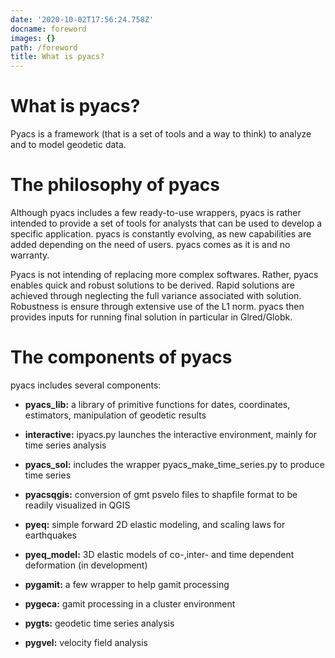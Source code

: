```yaml
---
date: '2020-10-02T17:56:24.758Z'
docname: foreword
images: {}
path: /foreword
title: What is pyacs?
---
```


# What is pyacs?

Pyacs is a framework (that is a set of tools and a way to think) to analyze and to model
geodetic data.

# The philosophy of pyacs

Although pyacs includes a few ready-to-use wrappers, pyacs is rather intended to provide
a set of tools for analysts that can be used to develop a specific application. pyacs is
constantly evolving, as new capabilities are added
depending on the need of users. pyacs comes as it is and no warranty.

Pyacs is not intending of replacing more complex softwares. Rather, pyacs enables quick
and robust solutions to be derived. Rapid solutions are achieved through neglecting the
full variance associated with solution. Robustness is ensure through extensive use of the
L1 norm. pyacs then provides inputs for running final solution in
particular in Glred/Globk.

# The components of pyacs

pyacs includes several components:


* **pyacs_lib:** a library of primitive functions for dates, coordinates, estimators, manipulation of geodetic results


* **interactive:** ipyacs.py launches the interactive environment, mainly for time series analysis


* **pyacs_sol:** includes the wrapper pyacs_make_time_series.py to produce time series


* **pyacsqgis:** conversion of gmt psvelo files to shapfile format to be readily visualized in QGIS


* **pyeq:** simple forward 2D elastic modeling, and scaling laws for earthquakes


* **pyeq_model:** 3D elastic models of co-,inter- and time dependent deformation (in development)


* **pygamit:** a few wrapper to help gamit processing


* **pygeca:** gamit processing in a cluster environment


* **pygts:** geodetic time series analysis


* **pygvel:** velocity field analysis
